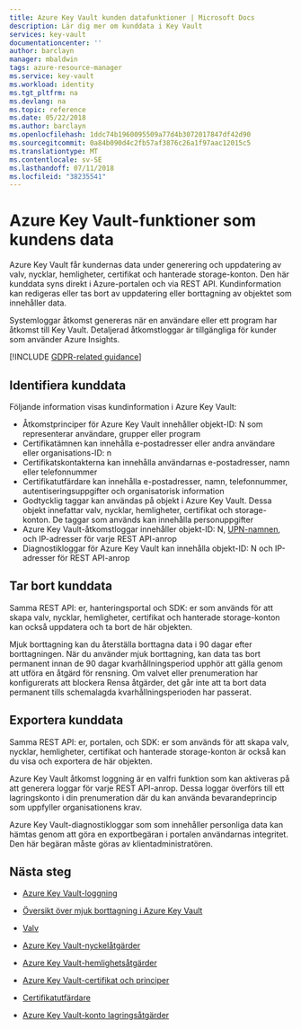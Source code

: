 ```yaml
---
title: Azure Key Vault kunden datafunktioner | Microsoft Docs
description: Lär dig mer om kunddata i Key Vault
services: key-vault
documentationcenter: ''
author: barclayn
manager: mbaldwin
tags: azure-resource-manager
ms.service: key-vault
ms.workload: identity
ms.tgt_pltfrm: na
ms.devlang: na
ms.topic: reference
ms.date: 05/22/2018
ms.author: barclayn
ms.openlocfilehash: 1ddc74b1960095509a77d4b3072017847df42d90
ms.sourcegitcommit: 0a84b090d4c2fb57af3876c26a1f97aac12015c5
ms.translationtype: MT
ms.contentlocale: sv-SE
ms.lasthandoff: 07/11/2018
ms.locfileid: "38235541"
---
```

# <a name="azure-key-vault-customer-data-features"></a>Azure Key Vault-funktioner som kundens data

Azure Key Vault får kundernas data under generering och uppdatering av valv, nycklar, hemligheter, certifikat och hanterade storage-konton. Den här kunddata syns direkt i Azure-portalen och via REST API. Kundinformation kan redigeras eller tas bort av uppdatering eller borttagning av objektet som innehåller data.

Systemloggar åtkomst genereras när en användare eller ett program har åtkomst till Key Vault. Detaljerad åtkomstloggar är tillgängliga för kunder som använder Azure Insights.

[!INCLUDE [GDPR-related guidance](../../includes/gdpr-intro-sentence.md)]

## <a name="identifying-customer-data"></a>Identifiera kunddata

Följande information visas kundinformation i Azure Key Vault:

- Åtkomstprinciper för Azure Key Vault innehåller objekt-ID: N som representerar användare, grupper eller program
- Certifikatämnen kan innehålla e-postadresser eller andra användare eller organisations-ID: n
- Certifikatskontakterna kan innehålla användarnas e-postadresser, namn eller telefonnummer
- Certifikatutfärdare kan innehålla e-postadresser, namn, telefonnummer, autentiseringsuppgifter och organisatorisk information
- Godtycklig taggar kan användas på objekt i Azure Key Vault. Dessa objekt innefattar valv, nycklar, hemligheter, certifikat och storage-konton. De taggar som används kan innehålla personuppgifter
- Azure Key Vault-åtkomstloggar innehåller objekt-ID: N, [UPN-namnen](../active-directory/connect/active-directory-aadconnect-userprincipalname.md), och IP-adresser för varje REST API-anrop
- Diagnostikloggar för Azure Key Vault kan innehålla objekt-ID: N och IP-adresser för REST API-anrop

## <a name="deleting-customer-data"></a>Tar bort kunddata

Samma REST API: er, hanteringsportal och SDK: er som används för att skapa valv, nycklar, hemligheter, certifikat och hanterade storage-konton kan också uppdatera och ta bort de här objekten.

Mjuk borttagning kan du återställa borttagna data i 90 dagar efter borttagningen. När du använder mjuk borttagning, kan data tas bort permanent innan de 90 dagar kvarhållningsperiod upphör att gälla genom att utföra en åtgärd för rensning. Om valvet eller prenumeration har konfigurerats att blockera Rensa åtgärder, det går inte att ta bort data permanent tills schemalagda kvarhållningsperioden har passerat.

## <a name="exporting-customer-data"></a>Exportera kunddata

Samma REST API: er, portalen, och SDK: er som används för att skapa valv, nycklar, hemligheter, certifikat och hanterade storage-konton är också kan du visa och exportera de här objekten.

Azure Key Vault åtkomst loggning är en valfri funktion som kan aktiveras på att generera loggar för varje REST API-anrop. Dessa loggar överförs till ett lagringskonto i din prenumeration där du kan använda bevarandeprincip som uppfyller organisationens krav.

Azure Key Vault-diagnostikloggar som som innehåller personliga data kan hämtas genom att göra en exportbegäran i portalen användarnas integritet. Den här begäran måste göras av klientadministratören.

## <a name="next-steps"></a>Nästa steg

- [Azure Key Vault-loggning](key-vault-logging.md)

- [Översikt över mjuk borttagning i Azure Key Vault](key-vault-soft-delete-cli.md)

- [Valv](https://docs.microsoft.com/rest/api/keyvault/vaults)

- [Azure Key Vault-nyckelåtgärder](https://docs.microsoft.com/rest/api/keyvault/key-operations)

- [Azure Key Vault-hemlighetsåtgärder](https://docs.microsoft.com/rest/api/keyvault/secret-operations)

- [Azure Key Vault-certifikat och principer](https://docs.microsoft.com/rest/api/keyvault/certificates-and-policies)

- [Certifikatutfärdare](https://docs.microsoft.com/rest/api/keyvault/certificate-issuers)

- [Azure Key Vault-konto lagringsåtgärder](https://docs.microsoft.com/rest/api/keyvault/storage-account-key-operations)
